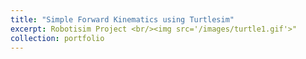 ```yaml
---
title: "Simple Forward Kinematics using Turtlesim"
excerpt: Robotisim Project <br/><img src='/images/turtle1.gif'>"
collection: portfolio
---
```

